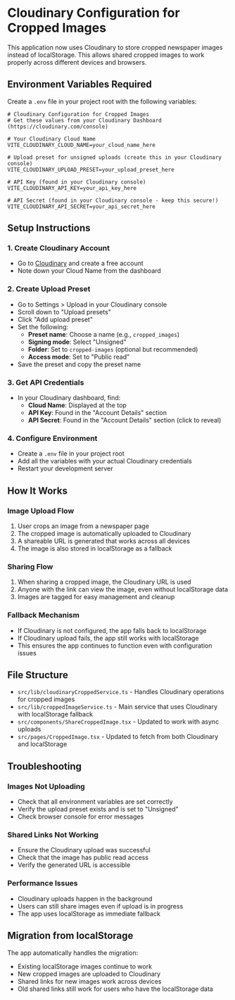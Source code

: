 # Cloudinary Configuration for Cropped Images

This application now uses Cloudinary to store cropped newspaper images instead of localStorage. This allows shared cropped images to work properly across different devices and browsers.

## Environment Variables Required

Create a `.env` file in your project root with the following variables:

```env
# Cloudinary Configuration for Cropped Images
# Get these values from your Cloudinary Dashboard (https://cloudinary.com/console)

# Your Cloudinary Cloud Name
VITE_CLOUDINARY_CLOUD_NAME=your_cloud_name_here

# Upload preset for unsigned uploads (create this in your Cloudinary console)
VITE_CLOUDINARY_UPLOAD_PRESET=your_upload_preset_here

# API Key (found in your Cloudinary console)
VITE_CLOUDINARY_API_KEY=your_api_key_here

# API Secret (found in your Cloudinary console - keep this secure!)
VITE_CLOUDINARY_API_SECRET=your_api_secret_here
```

## Setup Instructions

### 1. Create Cloudinary Account
- Go to [Cloudinary](https://cloudinary.com) and create a free account
- Note down your Cloud Name from the dashboard

### 2. Create Upload Preset
- Go to Settings > Upload in your Cloudinary console
- Scroll down to "Upload presets"
- Click "Add upload preset"
- Set the following:
  - **Preset name**: Choose a name (e.g., `cropped_images`)
  - **Signing mode**: Select "Unsigned"
  - **Folder**: Set to `cropped-images` (optional but recommended)
  - **Access mode**: Set to "Public read"
- Save the preset and copy the preset name

### 3. Get API Credentials
- In your Cloudinary dashboard, find:
  - **Cloud Name**: Displayed at the top
  - **API Key**: Found in the "Account Details" section
  - **API Secret**: Found in the "Account Details" section (click to reveal)

### 4. Configure Environment
- Create a `.env` file in your project root
- Add all the variables with your actual Cloudinary credentials
- Restart your development server

## How It Works

### Image Upload Flow
1. User crops an image from a newspaper page
2. The cropped image is automatically uploaded to Cloudinary
3. A shareable URL is generated that works across all devices
4. The image is also stored in localStorage as a fallback

### Sharing Flow
1. When sharing a cropped image, the Cloudinary URL is used
2. Anyone with the link can view the image, even without localStorage data
3. Images are tagged for easy management and cleanup

### Fallback Mechanism
- If Cloudinary is not configured, the app falls back to localStorage
- If Cloudinary upload fails, the app still works with localStorage
- This ensures the app continues to function even with configuration issues

## File Structure

- `src/lib/cloudinaryCroppedService.ts` - Handles Cloudinary operations for cropped images
- `src/lib/croppedImageService.ts` - Main service that uses Cloudinary with localStorage fallback
- `src/components/ShareCroppedImage.tsx` - Updated to work with async uploads
- `src/pages/CroppedImage.tsx` - Updated to fetch from both Cloudinary and localStorage

## Troubleshooting

### Images Not Uploading
- Check that all environment variables are set correctly
- Verify the upload preset exists and is set to "Unsigned"
- Check browser console for error messages

### Shared Links Not Working
- Ensure the Cloudinary upload was successful
- Check that the image has public read access
- Verify the generated URL is accessible

### Performance Issues
- Cloudinary uploads happen in the background
- Users can still share images even if upload is in progress
- The app uses localStorage as immediate fallback

## Migration from localStorage

The app automatically handles the migration:
- Existing localStorage images continue to work
- New cropped images are uploaded to Cloudinary
- Shared links for new images work across devices
- Old shared links still work for users who have the localStorage data
